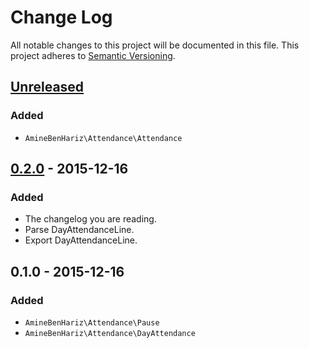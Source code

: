 # Change Log
All notable changes to this project will be documented in this file.
This project adheres to [Semantic Versioning](http://semver.org/).

## [Unreleased]
### Added
- `AmineBenHariz\Attendance\Attendance`

## [0.2.0] - 2015-12-16
### Added
- The changelog you are reading.
- Parse DayAttendanceLine.
- Export DayAttendanceLine.

## 0.1.0 - 2015-12-16
### Added
- `AmineBenHariz\Attendance\Pause`
- `AmineBenHariz\Attendance\DayAttendance`

[Unreleased]: https://github.com/aminebenhariz/Attendance/compare/0.2.0...HEAD
[0.2.0]: https://github.com/aminebenhariz/Attendance/compare/0.1.0...0.2.0
